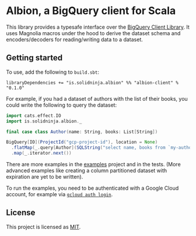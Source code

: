 
# Albion, a BigQuery client for Scala

This library provides a typesafe interface over the [BigQuery Client Library][gcloud-bigquery-quickstart]. It uses 
Magnolia macros under the hood to derive the dataset schema and encoders/decoders for reading/writing data to a dataset.

## Getting started

To use, add the following to `build.sbt`:

`libraryDependencies += "is.solidninja.albion" %% "albion-client" % "0.1.0"`

For example, if you had a dataset of authors with the list of their books, you could write the following to query the 
dataset:

```scala
import cats.effect.IO
import is.solidninja.albion._

final case class Author(name: String, books: List[String])

BigQuery[IO](ProjectId("gcp-project-id"), location = None)
  .flatMap(_.query[Author](SQLString("select name, books from `my-authors-dataset`")))
  .map(_.iterator.next())
```

There are more examples in the [examples](modules/examples) project and in the tests. (More advanced examples like 
creating a column partitioned dataset with expiration are yet to be written).

To run the examples, you need to be authenticated with a Google Cloud account, for example via 
[`gcloud auth login`](gcloud-auth-login).

## License

This project is licensed as [MIT][mit-license]. 

[mit-license]: https://opensource.org/licenses/MIT
[gcloud-bigquery-quickstart]: https://cloud.google.com/bigquery/docs/quickstarts/quickstart-client-libraries#complete_source_code
[gcloud-auth-login]: https://cloud.google.com/sdk/gcloud/reference/auth/login
